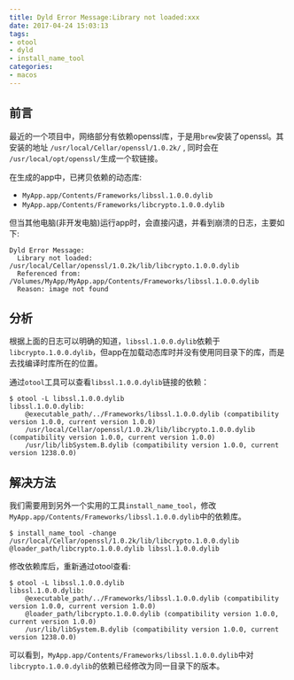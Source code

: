 ```yaml
---
title: Dyld Error Message:Library not loaded:xxx
date: 2017-04-24 15:03:13
tags:
- otool
- dyld
- install_name_tool
categories:
- macos
---
```


## 前言
最近的一个项目中，网络部分有依赖openssl库，于是用`brew`安装了openssl。其安装的地址 `/usr/local/Cellar/openssl/1.0.2k/` , 同时会在 `/usr/local/opt/openssl/`生成一个软链接。

在生成的app中，已拷贝依赖的动态库:
- `MyApp.app/Contents/Frameworks/libssl.1.0.0.dylib`
- `MyApp.app/Contents/Frameworks/libcrypto.1.0.0.dylib`

但当其他电脑(非开发电脑)运行app时，会直接闪退，并看到崩溃的日志，主要如下:
```
Dyld Error Message:
  Library not loaded: /usr/local/Cellar/openssl/1.0.2k/lib/libcrypto.1.0.0.dylib
  Referenced from: /Volumes/MyApp/MyApp.app/Contents/Frameworks/libssl.1.0.0.dylib
  Reason: image not found
```
<!-- more -->
## 分析
根据上面的日志可以明确的知道，`libssl.1.0.0.dylib`依赖于`libcrypto.1.0.0.dylib`，但app在加载动态库时并没有使用同目录下的库，而是去找编译时库所在的位置。

通过`otool`工具可以查看`libssl.1.0.0.dylib`链接的依赖：
```
$ otool -L libssl.1.0.0.dylib
libssl.1.0.0.dylib:
	@executable_path/../Frameworks/libssl.1.0.0.dylib (compatibility version 1.0.0, current version 1.0.0)
	/usr/local/Cellar/openssl/1.0.2k/lib/libcrypto.1.0.0.dylib (compatibility version 1.0.0, current version 1.0.0)
	/usr/lib/libSystem.B.dylib (compatibility version 1.0.0, current version 1238.0.0)
```

## 解决方法
我们需要用到另外一个实用的工具`install_name_tool`，修改`MyApp.app/Contents/Frameworks/libssl.1.0.0.dylib`中的依赖库。
```
$ install_name_tool -change /usr/local/Cellar/openssl/1.0.2k/lib/libcrypto.1.0.0.dylib @loader_path/libcrypto.1.0.0.dylib libssl.1.0.0.dylib
```
修改依赖库后，重新通过otool查看:
```
$ otool -L libssl.1.0.0.dylib
libssl.1.0.0.dylib:
	@executable_path/../Frameworks/libssl.1.0.0.dylib (compatibility version 1.0.0, current version 1.0.0)
	@loader_path/libcrypto.1.0.0.dylib (compatibility version 1.0.0, current version 1.0.0)
	/usr/lib/libSystem.B.dylib (compatibility version 1.0.0, current version 1238.0.0)
```
可以看到，`MyApp.app/Contents/Frameworks/libssl.1.0.0.dylib`中对`libcrypto.1.0.0.dylib`的依赖已经修改为同一目录下的版本。
